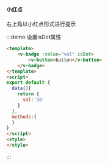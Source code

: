 #### 小红点

右上角以小红点形式进行提示

:::demo 设置isDot属性
```html
<template>
    <v-badge :value="val" isDot>
        <v-button>button</v-button>
    </v-badge>
</template>
<script>
export default {
  data(){
    return {
      val:'10'
    }
  },
  methods:{
  }
}
</script>
<style>
</style>
```
:::


